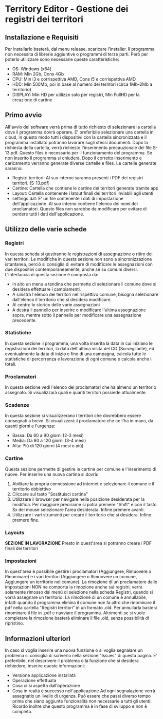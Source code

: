 # Territory Editor - Gestione dei registri dei territori

## Installazione e Requisiti
Per installarlo basterà, dal menu release, scaricare l'installer. Il programma non necessita di librerie aggiuntive 
o programmi di terze parti. Però per poterlo utilizzare sono necessarie queste caratteristiche:
 - OS: Windows (x64)
 - RAM: Min 2Gb, Cons 4Gb
 - CPU: Min i3 e corrispettiva AMD, Cons i5 e corrispettiva AMD
 - HDD: Min 500Mb, poi in base al numero dei territori (circa 1Mb-2Mb a territorio)
 - DISPLAY: Min HD per utilizzo solo per registri, Min FullHD per la creazione di cartine

## Primo avvio
All'avvio del software verrà prima di tutto richiesto di selezionare la cartella dove il programma dovrà operare. E' 
preferibile selezionare una cartella in cloud, in questo modo tutti i dispositivi con la cartella sincronizzata e 
il programma installato potranno lavorare sugli stessi documenti. 
Dopo la richiesta della cartella, verrà richiesto l'inserimento precauzionale del file S-13.pdf. Questo files è 
necessario per il funzionamento del programma. Se non inserito il programma si chiuderà. Dopo il corretto 
inserimento e caricamento verranno generate diverse cartelle e files.
Le cartelle generate saranno:
 - Registri territori: Al suo interno saranno presenti i PDF dei registri territori. (S-13.pdf)
 - Cartine: Cartella che contiene le cartine dei territori generate tramite app
 - Layout: Cartella contenente i latout finali dei territori inviabili agli utenti
 - settings.dat: E' un file contenente i dati di impostazione dell'applicazione. Al suo interno contiene l'elenco 
   dei nomi dei proclamatori. Questo files non sarebbe da modificare per evitare di perdere tutti i dati 
   dell'applicazione.

## Utilizzo delle varie schede

### Registri
In questa scheda si gestiranno le registrazioni di assegnazione o ritiro dei vari territori. Le modifiche in questa 
sezione non sono a sincronizzazione istantanea, perciò si consiglia di evitare di modificare le assegnazioni con due 
dispositivi contemporaneamente, anche se su comuni diversi.
L'interfaccia di questa sezione è composta da:
 - In alto un menu a tendina che permette di selezionare il comune dove si desidera effettuare i cambiamenti.
 - A sinistra l'elenco dei territori nel rispettivo comune, bisogna selezionare dall'elenco il territorio che si 
   desidera modificare.
 - Al centro lo storico delle varie assegnazioni
 - A destra il pannello per inserire o modificare l'ultima assegnazione sopra, mentre sotto il pannello per 
   modificare una assegnazione precedente.
   
### Statistiche
In questa sezione il programma, una volta inserita la data in cui iniziano le registrazioni dei territori, la data 
dell'ultima visita del CO (Sorvegliante), ed eventualmente la data di inizio e fine di una campagna, calcola tutte 
le statistiche di percorrenza e lavorazione di ogni comune e calcola anche i totali.

### Proclamatori
In questa sezione vedi l'elenco dei proclamatori che ha almeno un territorio assegnato. Si visualizzarà quali e 
quanti territori possiede attualmente.

### Scadenze
In questa sezione si visualizzerano i territori che dovrebbero essere consegnati a breve. Si visualizzerà il 
proclamatore che ce l'ha in mano, da quanti giorni e l'urgenza:
 - Bassa: Da 60 a 90 giorni (2-3 mesi)
 - Media: Da 90 a 120 giorni (3-4 mesi)
 - Alta: Più di 120 giorni (4 mesi o più)

### Cartine
Questa sezione permette di gestire le cartine per comune e l'inserimento di nuove. Per inserire una nuova cartina si 
dovrà:
 1. Abilitare la propria connessione ad internet e selezionare il comune e il territorio obbiettivo
 1. Cliccare sul tasto "Sostituisci cartina"
 1. Utilizzare il browser per navigare nella posizione desiderata per la modifica. Per maggiore precisione si potrà 
    premere "Shift" e con il tasto Sx del mouse selezionare l'area desiderata. Infine premere avanti.
 1. Utilizzare i vari strumenti per creare il territorio che si desidera. Infine premere fine.

### Layouts
**SEZIONE IN LAVORAZIONE**
Presto in quest'area si potranno creare i PDF finali dei territori

### Impostazioni
In quest'area è possibile gestire i proclamatori (Aggiungere, Rimuovere o Rinominare) e i vari territori (Aggiungere 
o Rimuovere un comune, Aggiungere un territorio nel comune).
La rimozione di un proclamatore dalle impostazioni NON ne comporta la rimozione anche sui registri, verrà solamente 
rimosso dal menù di selezione nella scheda Registri, quando si vorrà assegnare un territorio.
La rimozione di un comune è annullabile, infatti quando il programma elimina il comune non fa altro che rinominare 
il pdf nella cartella "Registri territori" in un formato .old. Per annullarla basterà rinominare il file in .pdf e 
riavviare il programma. Altrimenti se si vuole completare la rimozione basterà eliminare il file .old, senza 
possibilità di ripristino.

## Informazioni ulteriori
In caso si voglia inserire una nuova funzione o si voglia segnalare un problema si consiglia di scriverlo nella sezione "Issues" di questa pagina. E' preferibile, nel descrivere il problema o la funzione che si desidera richiedere, inserire queste informazioni:
 - Versione applicazione installata
 - Operazione effettuata
 - Cosa ci si aspetta dall'operazione
 - Cosa in realtà è successo nell'applicazione
Ad ogni segnalazione verrà assegnatio un livello di urgenza. Può essere che passi diverso tempo prima che siano aggiunte funzionalità non necessarie a tutti gli utenti. Ricordo inoltre che questo programma è in fase di sviluppo e non è completo.
